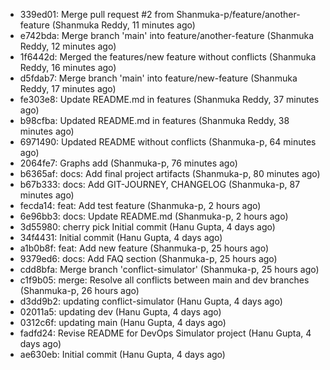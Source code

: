 - 339ed01: Merge pull request #2 from Shanmuka-p/feature/another-feature (Shanmuka Reddy, 11 minutes ago)
- e742bda: Merge branch 'main' into feature/another-feature (Shanmuka Reddy, 12 minutes ago)
- 1f6442d: Merged the features/new feature without conflicts (Shanmuka Reddy, 16 minutes ago)
- d5fdab7: Merge branch 'main' into feature/new-feature (Shanmuka Reddy, 17 minutes ago)
- fe303e8: Update README.md in features (Shanmuka Reddy, 37 minutes ago)
- b98cfba: Updated README.md in features (Shanmuka Reddy, 38 minutes ago)
- 6971490: Updated README without conflicts (Shanmuka-p, 64 minutes ago)
- 2064fe7: Graphs add (Shanmuka-p, 76 minutes ago)
- b6365af: docs: Add final project artifacts (Shanmuka-p, 80 minutes ago)
- b67b333: docs: Add GIT-JOURNEY, CHANGELOG (Shanmuka-p, 87 minutes ago)
- fecda14: feat: Add test feature (Shanmuka-p, 2 hours ago)
- 6e96bb3: docs: Update README.md (Shanmuka-p, 2 hours ago)
- 3d55980: cherry pick Initial commit (Hanu Gupta, 4 days ago)
- 34f4431: Initial commit (Hanu Gupta, 4 days ago)
- a1b0b8f: feat: Add new feature (Shanmuka-p, 25 hours ago)
- 9379ed6: docs: Add FAQ section (Shanmuka-p, 25 hours ago)
- cdd8bfa: Merge branch 'conflict-simulator' (Shanmuka-p, 25 hours ago)
- c1f9b05: merge: Resolve all conflicts between main and dev branches (Shanmuka-p, 26 hours ago)
- d3dd9b2: updating conflict-simulator (Hanu Gupta, 4 days ago)
- 02011a5: updating dev (Hanu Gupta, 4 days ago)
- 0312c6f: updating main (Hanu Gupta, 4 days ago)
- fadfd24: Revise README for DevOps Simulator project (Hanu Gupta, 4 days ago)
- ae630eb: Initial commit (Hanu Gupta, 4 days ago)